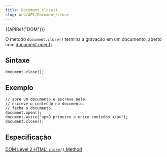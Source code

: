 ```yaml
---
title: Document.close()
slug: Web/API/Document/close
---
```


{{APIRef("DOM")}}

O metodo `document.close()` termina a gravação em um documento, aberto com [document.open()](/pt-BR/DOM/document.open).

## Sintaxe

```
document.close();
```

## Exemplo

```
// abre um documento e escreve nele.
// escreve o conteúdo no documento.
// fecha o documento.
document.open();
document.write("<p>O primeiro e unico conteúdo.</p>");
document.close();
```

## Especificação

[DOM Level 2 HTML: `close()` Method](http://www.w3.org/TR/DOM-Level-2-HTML/html.html#ID-98948567)
